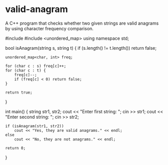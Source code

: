 # valid-anagram
A C++ program that checks whether two given strings are valid anagrams by using character frequency comparison.

#include <iostream>
#include <unordered_map>
using namespace std;

bool isAnagram(string s, string t) {
    if (s.length() != t.length()) return false;

    unordered_map<char, int> freq;

    for (char c : s) freq[c]++;
    for (char c : t) {
        freq[c]--;
        if (freq[c] < 0) return false;
    }

    return true;
}

int main() {
    string str1, str2;
    cout << "Enter first string: ";
    cin >> str1;
    cout << "Enter second string: ";
    cin >> str2;

    if (isAnagram(str1, str2))
        cout << "Yes, they are valid anagrams." << endl;
    else
        cout << "No, they are not anagrams." << endl;

    return 0;
}

